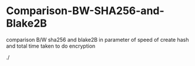 # Comparison-BW-SHA256-and-Blake2B
comparison B/W sha256 and blake2B in parameter of speed of create hash and total time taken to do encryption

./
